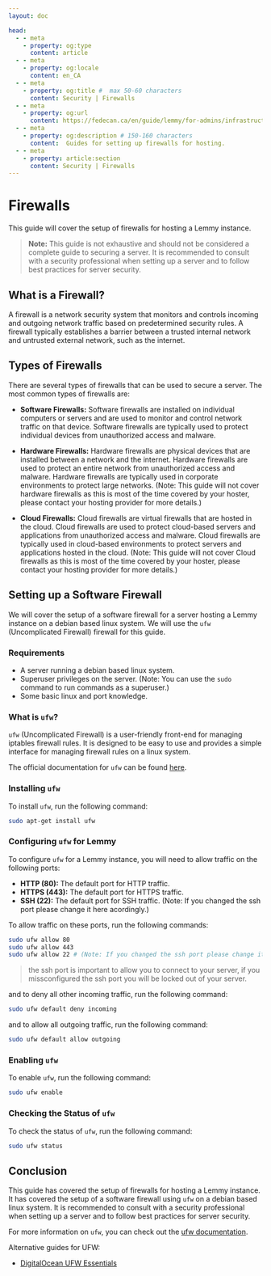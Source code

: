 ```yaml
---
layout: doc

head:
  - - meta
    - property: og:type
      content: article
  - - meta
    - property: og:locale
      content: en_CA
  - - meta
    - property: og:title #  max 50-60 characters
      content: Security | Firewalls
  - - meta
    - property: og:url
      content: https://fedecan.ca/en/guide/lemmy/for-admins/infrastructure/security/firewall
  - - meta
    - property: og:description # 150-160 characters
      content:  Guides for setting up firewalls for hosting.
  - - meta
    - property: article:section
      content: Security | Firewalls
---
```


# Firewalls

This guide will cover the setup of firewalls for hosting a Lemmy instance.

> **Note:** This guide is not exhaustive and should not be considered a complete guide to securing a server. It is recommended to consult with a security professional when setting up a server and to follow best practices for server security.

## What is a Firewall?

A firewall is a network security system that monitors and controls incoming and outgoing network traffic based on predetermined security rules. A firewall typically establishes a barrier between a trusted internal network and untrusted external network, such as the internet.

## Types of Firewalls

There are several types of firewalls that can be used to secure a server. The most common types of firewalls are:

- **Software Firewalls:** Software firewalls are installed on individual computers or servers and are used to monitor and control network traffic on that device. Software firewalls are typically used to protect individual devices from unauthorized access and malware.

- **Hardware Firewalls:** Hardware firewalls are physical devices that are installed between a network and the internet. Hardware firewalls are used to protect an entire network from unauthorized access and malware. Hardware firewalls are typically used in corporate environments to protect large networks. (Note: This guide will not cover hardware firewalls as this is most of the time covered by your hoster, please contact your hosting provider for more details.)

- **Cloud Firewalls:** Cloud firewalls are virtual firewalls that are hosted in the cloud. Cloud firewalls are used to protect cloud-based servers and applications from unauthorized access and malware. Cloud firewalls are typically used in cloud-based environments to protect servers and applications hosted in the cloud. (Note: This guide will not cover Cloud firewalls as this is most of the time covered by your hoster, please contact your hosting provider for more details.)

## Setting up a Software Firewall

We will cover the setup of a software firewall for a server hosting a Lemmy instance on a debian based linux system. We will use the `ufw` (Uncomplicated Firewall) firewall for this guide.

### Requirements

- A server running a debian based linux system.
- Superuser privileges on the server. (Note: You can use the `sudo` command to run commands as a superuser.)
- Some basic linux and port knowledge.

### What is `ufw`?

`ufw` (Uncomplicated Firewall) is a user-friendly front-end for managing iptables firewall rules. It is designed to be easy to use and provides a simple interface for managing firewall rules on a linux system.

The official documentation for `ufw` can be found [here](https://help.ubuntu.com/community/UFW).

### Installing `ufw`

To install `ufw`, run the following command:

```bash
sudo apt-get install ufw
```

### Configuring `ufw` for Lemmy

To configure `ufw` for a Lemmy instance, you will need to allow traffic on the following ports:

- **HTTP (80):** The default port for HTTP traffic.
- **HTTPS (443):** The default port for HTTPS traffic.
- **SSH (22):** The default port for SSH traffic. (Note: If you changed the ssh port please change it here acordingly.)

To allow traffic on these ports, run the following commands:

```bash
sudo ufw allow 80
sudo ufw allow 443
sudo ufw allow 22 # (Note: If you changed the ssh port please change it here acordingly.)
```

> the ssh port is important to allow you to connect to your server, if you missconfigured the ssh port you will be locked out of your server.

and to deny all other incoming traffic, run the following command:

```bash
sudo ufw default deny incoming
```

and to allow all outgoing traffic, run the following command:

```bash
sudo ufw default allow outgoing
```

### Enabling `ufw`

To enable `ufw`, run the following command:

```bash
sudo ufw enable
```

### Checking the Status of `ufw`

To check the status of `ufw`, run the following command:

```bash
sudo ufw status
```


## Conclusion

This guide has covered the setup of firewalls for hosting a Lemmy instance. It has covered the setup of a software firewall using `ufw` on a debian based linux system. It is recommended to consult with a security professional when setting up a server and to follow best practices for server security.

For more information on `ufw`, you can check out the [ufw documentation](https://help.ubuntu.com/community/UFW).

Alternative guides for UFW:

- [DigitalOcean UFW Essentials](https://www.digitalocean.com/community/tutorials/ufw-essentials-common-firewall-rules-and-commands)
